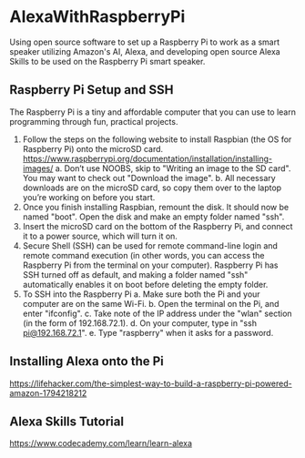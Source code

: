 # AlexaWithRaspberryPi
Using open source software to set up a Raspberry Pi to work as a smart speaker utilizing Amazon's AI, Alexa, and developing open source Alexa Skills to be used on the Raspberry Pi smart speaker.

## Raspberry Pi Setup and SSH
The Raspberry Pi is a tiny and affordable computer that you can use to learn programming through fun, practical projects.
1. Follow the steps on the following website to install Raspbian (the OS for Raspberry Pi) onto the microSD card. https://www.raspberrypi.org/documentation/installation/installing-images/
  a. Don’t use NOOBS, skip to "Writing an image to the SD card". You may want to check out "Download the image".
  b. All necessary downloads are on the microSD card, so copy them over to the laptop you’re working on before you start.
2. Once you finish installing Raspbian, remount the disk. It should now be named "boot". Open the disk and make an empty folder named "ssh".
3. Insert the microSD card on the bottom of the Raspberry Pi, and connect it to a power source, which will turn it on.
4. Secure Shell (SSH) can be used for remote command-line login and remote command execution (in other words, you can access the Raspberry Pi from the terminal on your computer).
Raspberry Pi has SSH turned off as default, and making a folder named "ssh" automatically enables it on boot before deleting the empty folder.
5. To SSH into the Raspberry Pi
  a. Make sure both the Pi and your computer are on the same Wi-Fi.
  b. Open the terminal on the Pi, and enter "ifconfig".
  c. Take note of the IP address under the "wlan" section (in the form of 192.168.72.1).
  d. On your computer, type in "ssh pi@192.168.72.1".
  e. Type "raspberry" when it asks for a password.

## Installing Alexa onto the Pi
https://lifehacker.com/the-simplest-way-to-build-a-raspberry-pi-powered-amazon-1794218212

## Alexa Skills Tutorial
https://www.codecademy.com/learn/learn-alexa
